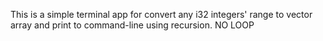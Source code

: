 This is a simple terminal app for convert any i32 integers' range to vector array and print to command-line using recursion. 
NO LOOP 
